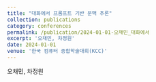 ```yaml
---
title: "대화에서 프롬프트 기반 문맥 추론"
collection: publications
category: conferences
permalink: /publication/2024-01-01-오채민_대화에서
excerpt: '오채민, 차정원'
date: 2024-01-01
venue: '한국 컴퓨터 종합학술대회(KCC)'
---
```

오채민, 차정원
